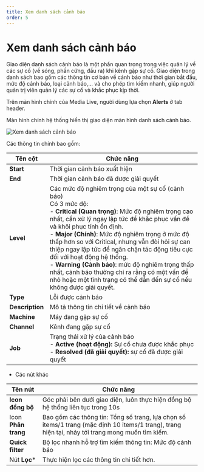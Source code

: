 ```yaml
---
title: Xem danh sách cảnh báo
order: 5
---
```


# Xem danh sách cảnh báo

Giao diện danh sách cảnh báo  là một phần quan trọng trong việc quản lý về các sự cố (về sóng, phần cứng, đầu ra) khi kênh gặp sự cố. Giao diện trong danh sách bao gồm các thông tin cơ bản về cảnh báo như thời gian bắt đầu, mức độ cảnh báo, loại cảnh báo,... và cho phép tìm kiếm nhanh, giúp người quản trị viên quản lý các sự cố và khắc phục kịp thời.

Trên màn hình chính của Media Live, người dùng lựa chọn **Alerts** ở tab header.

Màn hình chính hệ thống hiển thị giao diện màn hình danh sách cảnh báo.

![Xem danh sách cảnh báo](/images/media-live/event-channel/view-alerts-list1.png)

Các thông tin chính bao gồm:

| Tên cột         | Chức năng                                                                                                                                                                                                                                                                                                                                                                                                                                                                                                                                                                                                                                                       |
| --------------- | --------------------------------------------------------------------------------------------------------------------------------------------------------------------------------------------------------------------------------------------------------------------------------------------------------------------------------------------------------------------------------------------------------------------------------------------------------------------------------------------------------------------------------------------------------------------------------------------------------------------------------------------------------------- |
| **Start**       | Thời gian cảnh báo xuất hiện                                                                                                                                                                                                                                                                                                                                                                                                                                                                                                                                                                                                                                    |
| **End**         | Thời gian cảnh báo đã được giải quyết                                                                                                                                                                                                                                                                                                                                                                                                                                                                                                                                                                                                                           |
| **Level**       | Các mức độ nghiêm trọng của một sự cố (cảnh báo) <br />Có 3 mức độ:<br />- **Critical (Quan trọng)**: Mức độ nghiêm trọng cao nhất, cần xử lý ngay lập tức để khắc phục vấn đề và khôi phục tính ổn định. <br />- **Major (Chính)**: Mức độ nghiêm trọng ở mức độ thấp hơn so với Critical, nhưng vẫn đòi hỏi sự can thiệp ngay lập tức để ngăn chặn tác động tiêu cực đối với hoạt động hệ thống.<br />- **Warning (Cảnh báo)**:  mức độ nghiêm trọng thấp nhất, cảnh báo thường chỉ ra rằng có một vấn đề nhỏ hoặc một tình trạng có thể dẫn đến sự cố nếu không được giải quyết. |
| **Type**        | Lỗi được cảnh báo                                                                                                                                                                                                                                                                                                                                                                                                                                                                                                                                                                                                                                               |
| **Description** | Mô tả thông tin chi tiết về cảnh báo                                                                                                                                                                                                                                                                                                                                                                                                                                                                                                                                                                                                                            |
| **Machine**     | Máy đang gặp sự cố                                                                                                                                                                                                                                                                                                                                                                                                                                                                                                                                                                                                                                              |
| **Channel**     | Kênh đang gặp sự cố                                                                                                                                                                                                                                                                                                                                                                                                                                                                                                                                                                                                                                             |
| **Job**         | Trạng thái xử lý của cảnh báo<br />- **Active (hoạt động):** Sự cố chưa được khắc phục<br />- **Resolved (đã giải quyết):** sự cố đã được giải quyết                                                                                                                                                                                                                                                                                                                                                                                                                                                                      |

- Các nút khác

| Tên nút             | Chức năng                                                                                                                                                          |
| ------------------- | ------------------------------------------------------------------------------------------------------------------------------------------------------------------ |
| **Icon đồng bộ**    | Góc phải bên dưới giao diện, luôn thực hiện đồng bộ hệ thống liên tục trong 10s                                                                                    |
| Icon **Phân trang** | Bao gồm các thông tin: Tổng số trang, lựa chọn số items/1 trang (mặc định 10 items/1 trang), trang hiện tại, nhảy tới trang mong muốn tìm kiếm. |
| **Quick filter**    | Bộ lọc nhanh hỗ trợ tìm kiếm thông tin: Mức độ cảnh báo                                                                                                            |
| Nút **Lọc**\*       | Thực hiện lọc các thông tin chi tiết hơn.                                                                                                                          |
